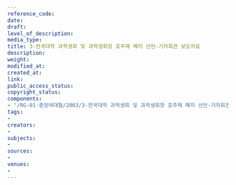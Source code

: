 ```yaml
---
reference_code: 
date: 
draft: 
level_of_description: 
media_type: 
title: 3-전국대학 과학생회 및 과학생회장 호주제 폐지 선언-기자회견 보도자료
description: 
weight: 
modified_at: 
created_at: 
link: 
public_access_status: 
copyright_status: 
components:
- "/RG-01-중앙여대협/2003/3-전국대학 과학생회 및 과학생회장 호주제 폐지 선언-기자회견 보도자료.pdf"
tags:
- 
creators:
- 
subjects:
- 
sources:
- 
venues:
- 
---
```


